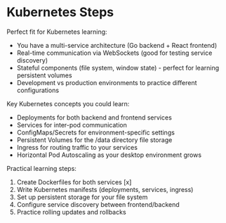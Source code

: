 # Kubernetes Steps

Perfect fit for Kubernetes learning:

- You have a multi-service architecture (Go backend + React frontend)
- Real-time communication via WebSockets (good for testing service discovery)
- Stateful components (file system, window state) - perfect for learning persistent volumes
- Development vs production environments to practice different configurations

Key Kubernetes concepts you could learn:

- Deployments for both backend and frontend services
- Services for inter-pod communication
- ConfigMaps/Secrets for environment-specific settings
- Persistent Volumes for the /data directory file storage
- Ingress for routing traffic to your services
- Horizontal Pod Autoscaling as your desktop environment grows

Practical learning steps:

1. Create Dockerfiles for both services [x]
2. Write Kubernetes manifests (deployments, services, ingress)
3. Set up persistent storage for your file system
4. Configure service discovery between frontend/backend
5. Practice rolling updates and rollbacks
